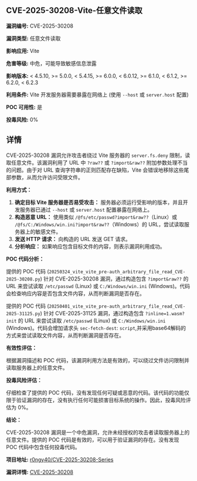 ## CVE-2025-30208-Vite-任意文件读取

**漏洞编号:** CVE-2025-30208

**漏洞类型:** 任意文件读取

**影响应用:** Vite

**危害等级:** 中危，可能导致敏感信息泄露

**影响版本:** < 4.5.10, >= 5.0.0, < 5.4.15, >= 6.0.0, < 6.0.12, >= 6.1.0, < 6.1.2, >= 6.2.0, < 6.2.3

**利用条件:** Vite 开发服务器需要暴露在网络上 (使用 `--host` 或 `server.host` 配置)

**POC 可用性:** 是

**投毒风险:** 0%

## 详情

CVE-2025-30208 漏洞允许攻击者绕过 Vite 服务器的 `server.fs.deny` 限制，读取任意文件。该漏洞利用了 URL 中 `?raw??` 或 `?import&raw??` 附加参数处理不当的问题。由于对 URL 查询字符串的正则匹配存在缺陷，Vite 会错误地移除这些尾部参数，从而允许访问受限文件。

**利用方式：**

1.  **确定目标 Vite 服务器是否易受攻击：** 服务器必须运行受影响的版本，并且开发服务器已通过 `--host` 或 `server.host` 配置暴露在网络上。
2.  **构造恶意 URL：** 使用类似 `/@fs/etc/passwd?import&raw??`（Linux）或 `/@fs/C:/Windows/win.ini?import&raw??`（Windows）的 URL，尝试读取服务器上的敏感文件。
3.  **发送 HTTP 请求：** 向构造的 URL 发送 GET 请求。
4.  **分析响应：** 如果响应包含目标文件的内容，则表示漏洞利用成功。

**POC 代码分析：**

提供的 POC 代码 (`20250324_vite_vite_pre-auth_arbitrary_file_read_CVE-2025-30208.py`)  针对 CVE-2025-30208 漏洞，通过构造包含 `?import&raw??` 的 URL 来尝试读取 `/etc/passwd` (Linux) 或 `C:/Windows/win.ini` (Windows)。代码会检查响应内容是否包含文件内容，从而判断漏洞是否存在。

提供的 POC 代码 (`20250401_vite_vite_pre-auth_arbitrary_file_read_CVE-2025-31125.py`) 针对 CVE-2025-31125 漏洞，通过构造包含 `?inline=1.wasm?init` 的 URL 来尝试读取 `/etc/passwd` (Linux) 或 `C:/Windows/win.ini` (Windows)。代码会增加请求头 `sec-fetch-dest`: `script`,并采用base64解码的方式来尝试读取文件内容，从而判断漏洞是否存在。

**有效性评估：**

根据漏洞描述和 POC 代码，该漏洞利用方法是有效的，可以绕过文件访问限制并读取服务器上的任意文件。

**投毒风险评估：**

仔细检查了提供的 POC 代码，没有发现任何可疑或恶意的代码。该代码的功能仅限于验证漏洞的存在，没有执行任何可能损害目标系统的操作。因此，投毒风险评估为 0%。

**结论：**

CVE-2025-30208 漏洞是一个中危漏洞，允许未经授权的攻击者读取服务器上的任意文件。提供的 POC 代码是有效的，可以用于验证漏洞的存在。没有发现 POC 代码中包含任何投毒代码。

**项目地址:** [r0ngy40/CVE-2025-30208-Series](https://github.com/r0ngy40/CVE-2025-30208-Series)

**漏洞详情:** [CVE-2025-30208](https://nvd.nist.gov/vuln/detail/CVE-2025-30208)